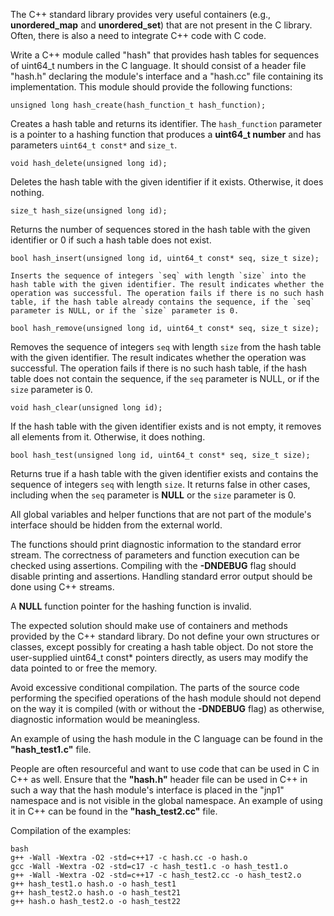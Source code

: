 The C++ standard library provides very useful containers (e.g., **unordered_map** and **unordered_set**) that are not present in the C library. Often, there is also a need to integrate C++ code with C code.

Write a C++ module called "hash" that provides hash tables for sequences of uint64_t numbers in the C language. It should consist of a header file "hash.h" declaring the module's interface and a "hash.cc" file containing its implementation. This module should provide the following functions:


``unsigned long hash_create(hash_function_t hash_function);``

Creates a hash table and returns its identifier. The `hash_function` parameter is a pointer to a hashing function that produces a **uint64_t number** and has parameters ``uint64_t const*`` and ``size_t``.

``void hash_delete(unsigned long id);``

Deletes the hash table with the given identifier if it exists. Otherwise, it does nothing.

``size_t hash_size(unsigned long id);``

Returns the number of sequences stored in the hash table with the given identifier or 0 if such a hash table does not exist.

``bool hash_insert(unsigned long id, uint64_t const* seq, size_t size);``

    Inserts the sequence of integers `seq` with length `size` into the hash table with the given identifier. The result indicates whether the operation was successful. The operation fails if there is no such hash table, if the hash table already contains the sequence, if the `seq` parameter is NULL, or if the `size` parameter is 0.

``bool hash_remove(unsigned long id, uint64_t const* seq, size_t size);``

Removes the sequence of integers `seq` with length `size` from the hash table with the given identifier. The result indicates whether the operation was successful. The operation fails if there is no such hash table, if the hash table does not contain the sequence, if the `seq` parameter is NULL, or if the `size` parameter is 0.

``void hash_clear(unsigned long id);``

If the hash table with the given identifier exists and is not empty, it removes all elements from it. Otherwise, it does nothing.

``bool hash_test(unsigned long id, uint64_t const* seq, size_t size);``

Returns true if a hash table with the given identifier exists and contains the sequence of integers `seq` with length `size`. It returns false in other cases, including when the `seq` parameter is **NULL** or the `size` parameter is 0.

All global variables and helper functions that are not part of the module's interface should be hidden from the external world.

The functions should print diagnostic information to the standard error stream. The correctness of parameters and function execution can be checked using assertions. Compiling with the **-DNDEBUG** flag should disable printing and assertions. Handling standard error output should be done using C++ streams.

A **NULL** function pointer for the hashing function is invalid.

The expected solution should make use of containers and methods provided by the C++ standard library. Do not define your own structures or classes, except possibly for creating a hash table object. Do not store the user-supplied uint64_t const* pointers directly, as users may modify the data pointed to or free the memory.

Avoid excessive conditional compilation. The parts of the source code performing the specified operations of the hash module should not depend on the way it is compiled (with or without the **-DNDEBUG** flag) as otherwise, diagnostic information would be meaningless.

An example of using the hash module in the C language can be found in the **"hash_test1.c"** file.

People are often resourceful and want to use code that can be used in C in C++ as well. Ensure that the **"hash.h"** header file can be used in C++ in such a way that the hash module's interface is placed in the "jnp1" namespace and is not visible in the global namespace. An example of using it in C++ can be found in the **"hash_test2.cc"** file.

Compilation of the examples:

```
bash
g++ -Wall -Wextra -O2 -std=c++17 -c hash.cc -o hash.o
gcc -Wall -Wextra -O2 -std=c17 -c hash_test1.c -o hash_test1.o
g++ -Wall -Wextra -O2 -std=c++17 -c hash_test2.cc -o hash_test2.o
g++ hash_test1.o hash.o -o hash_test1
g++ hash_test2.o hash.o -o hash_test21
g++ hash.o hash_test2.o -o hash_test22
```
